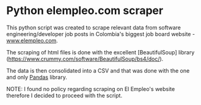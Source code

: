 # Python elempleo.com scraper

This python script was created to scrape relevant data from software engineering/developer job posts in Colombia's biggest job board website - www.elempleo.com. 

The scraping of html files is done with the excellent [BeautifulSoup] library (https://www.crummy.com/software/BeautifulSoup/bs4/doc/).

The data is then consolidated into a CSV and that was done with the one and only [Pandas](https://pandas.pydata.org/) library.

NOTE: I found no policy regarding scraping on El Empleo's website therefore I decided to proceed with the script.
